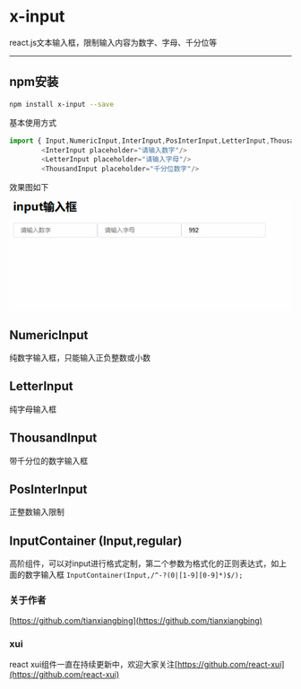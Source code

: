 # x-input
react.js文本输入框，限制输入内容为数字、字母、千分位等
***
## npm安装

```bash
npm install x-input --save
```
基本使用方式
```js
import { Input,NumericInput,InterInput,PosInterInput,LetterInput,ThousandInput } from 'x-input';
        <InterInput placeholder="请输入数字"/>
        <LetterInput placeholder="请输入字母"/>
        <ThousandInput placeholder="千分位数字"/>
```
效果图如下

![x-input](../examples/input.gif)

## NumericInput
纯数字输入框，只能输入正负整数或小数
## LetterInput
纯字母输入框
## ThousandInput
带千分位的数字输入框
## PosInterInput
正整数输入限制
## InputContainer (Input,regular)
高阶组件，可以对input进行格式定制，第二个参数为格式化的正则表达式，如上面的数字输入框 `InputContainer(Input,/^-?(0|[1-9][0-9]*)$/);`
### 关于作者
[https://github.com/tianxiangbing](https://github.com/tianxiangbing)

### xui
react xui组件一直在持续更新中，欢迎大家关注[https://github.com/react-xui](https://github.com/react-xui)